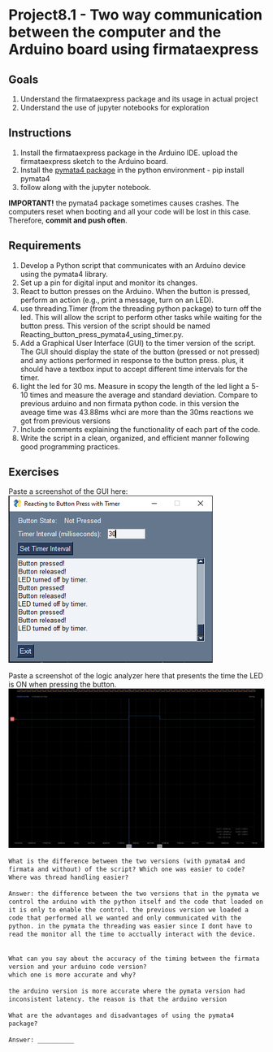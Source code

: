 # Project8.1 - Two way communication between the computer and the Arduino board using firmataexpress

## Goals
1. Understand the firmataexpress package and its usage in actual project
2. Understand the use of jupyter notebooks for exploration

## Instructions
1. Install the firmataexpress package in the Arduino IDE. upload the firmataexpress sketch to the Arduino board.
2. Install the [pymata4 package](https://mryslab.github.io/pymata4/install_pymata4/) in the python environment - pip install pymata4 
3. follow along with the jupyter notebook.

**IMPORTANT!** the pymata4 package sometimes causes crashes. The computers reset when booting and all your code will be lost in this case. Therefore, **commit and push often**.

## Requirements

1. Develop a Python script that communicates with an Arduino device using the pymata4 library.
2. Set up a pin for digital input and monitor its changes.
3. React to button presses on the Arduino. When the button is pressed, perform an action (e.g., print a message, turn on an LED).
5. use threading.Timer (from the threading python package) to turn off the led. This will allow the script to perform other tasks while waiting for the button press. This version of the script should be named Reacting_button_press_pymata4_using_timer.py.
6. Add a Graphical User Interface (GUI) to the timer version of the script. The GUI should display the state of the button (pressed or not pressed) and any actions performed in response to the button press. plus, it should have a textbox input to accept different time intervals for the timer.
7. light the led for 30 ms. Measure in scopy the length of the led light a 5-10 times and measure the average and standard deviation. Compare to previous arduino and non firmata python code.
in this version the aveage time was 43.88ms whci are more than the 30ms reactions we got from previous versions 
8. Include comments explaining the functionality of each part of the code.
9. Write the script in a clean, organized, and efficient manner following good programming practices.


## Exercises
Paste a screenshot of the GUI here:
![alt text](811.PNG)

Paste a screenshot of the logic analyzer here that presents the time the LED is ON when pressing the button.
![alt text](812.PNG)
```
What is the difference between the two versions (with pymata4 and firmata and without) of the script? Which one was easier to code? Where was thread handling easier?

Answer: the difference between the two versions that in the pymata we control the arduino with the python itself and the code that loaded on it is only to enable the control. the previous version we loaded a code that performed all we wanted and only communicated with the python. in the pymata the threading was easier since I dont have to read the monitor all the time to acctually interact with the device.


What can you say about the accuracy of the timing between the firmata version and your arduino code version?
which one is more accurate and why?

the arduino version is more accurate where the pymata version had inconsistent latency. the reason is that the arduino version 

What are the advantages and disadvantages of using the pymata4 package?

Answer: __________